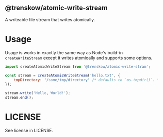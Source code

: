@trenskow/atomic-write-stream
----

A writeable file stream that writes atomically.

# Usage

Usage is works in exactly the same way as Node's build-in `createWriteStream` except it writes atomically and supports some options.

````javascript
import createAtomicWriteStream from '@trenskow/atomic-write-stram';

const stream = createAtomicWriteStream('hello.txt', {
	tmpDirectory: '/some/tmp/directory' /* defaults to `os.tmpdir()`. */
});

stream.write('Hello, World!');
stream.end();
````

# LICENSE

See license in LICENSE.
